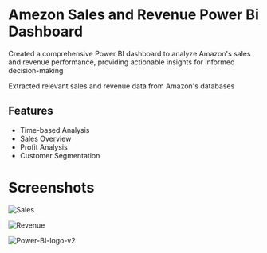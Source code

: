 


# Amezon Sales and Revenue Power Bi Dashboard

Created a comprehensive Power BI dashboard to analyze Amazon's sales and revenue performance, providing actionable insights for informed decision-making

Extracted relevant sales and revenue data from Amazon's databases
## Features

- Time-based Analysis
- Sales Overview
- Profit Analysis
- Customer Segmentation

# Screenshots
![Sales](https://github.com/Tusharpawarr/Amezon-Sales-And-Revenue-Power-Bi-Dashboard/assets/85615967/3df7b8cb-e071-48b7-b49a-6d4d6697ceef)

![Revenue](https://github.com/Tusharpawarr/Amezon-Sales-And-Revenue-Power-Bi-Dashboard/assets/85615967/bdee0eb9-48b6-4e4a-b1c1-9f01883c5683)


![Power-BI-logo-v2](https://github.com/Tusharpawarr/Amezon-Sales-And-Revenue-Power-Bi-Dashboard/assets/85615967/cd8a7966-0628-4a36-bf84-5e78413d23e2)
